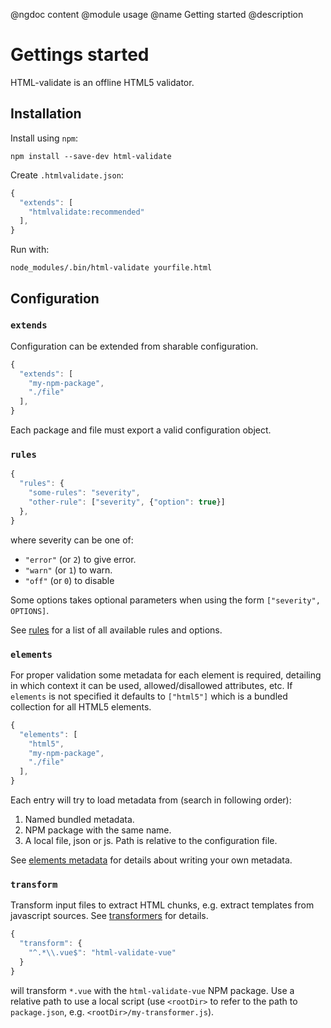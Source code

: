 @ngdoc content
@module usage
@name Getting started
@description

# Gettings started

HTML-validate is an offline HTML5 validator.

## Installation

Install using `npm`:

    npm install --save-dev html-validate

Create `.htmlvalidate.json`:

```js
{
  "extends": [
    "htmlvalidate:recommended"
  ],
}
```

Run with:

    node_modules/.bin/html-validate yourfile.html

## Configuration

### `extends`

Configuration can be extended from sharable configuration.

```js
{
  "extends": [
    "my-npm-package",
	"./file"
  ],
}
```

Each package and file must export a valid configuration object.

### `rules`

```js
{
  "rules": {
    "some-rules": "severity",
	"other-rule": ["severity", {"option": true}]
  },
}
```

where severity can be one of:

- `"error"` (or `2`) to give error.
- `"warn"` (or `1`) to warn.
- `"off"` (or `0`) to disable

Some options takes optional parameters when using the form `["severity",
OPTIONS]`.

See [rules](/rules) for a list of all available rules and options.

### `elements`

For proper validation some metadata for each element is required, detailing in
which context it can be used, allowed/disallowed attributes, etc. If `elements`
is not specified it defaults to `["html5"]` which is a bundled collection for
all HTML5 elements.

```js
{
  "elements": [
    "html5",
	"my-npm-package",
	"./file"
  ],
}
```

Each entry will try to load metadata from (search in following order):

1. Named bundled metadata.
2. NPM package with the same name.
3. A local file, json or js. Path is relative to the configuration file.

See [elements metadata](/usage/elements.html) for details about writing your own
metadata.

### `transform`

Transform input files to extract HTML chunks, e.g. extract templates from
javascript sources. See [transformers](/usage/transformers.html) for details.

```js
{
  "transform": {
    "^.*\\.vue$": "html-validate-vue"
  }
}
```

will transform `*.vue` with the `html-validate-vue` NPM package. Use a relative
path to use a local script (use `<rootDir>` to refer to the path to
`package.json`, e.g. `<rootDir>/my-transformer.js`).
